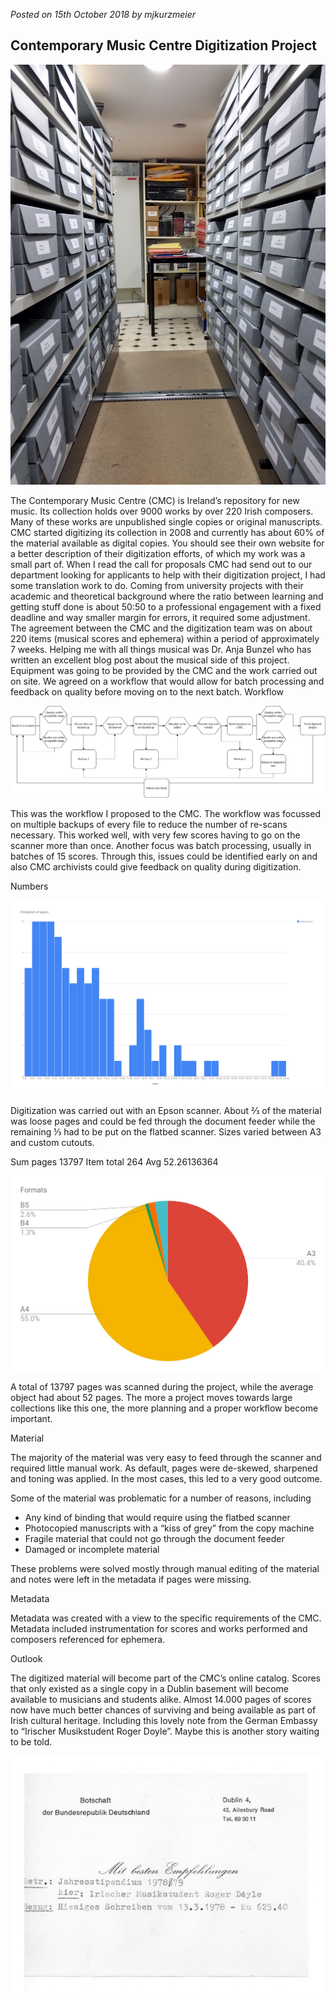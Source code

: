*Posted on 15th October 2018 by mjkurzmeier*
## Contemporary Music Centre Digitization Project

![Archive](/img/cmc_archive2.jpg) 

The Contemporary Music Centre (CMC) is Ireland’s repository for new music. Its collection holds over 9000 works by over 220 Irish composers. Many of these works are unpublished single copies or original manuscripts. CMC started digitizing its collection in 2008 and currently has about 60% of the material available as digital copies. You should see their own website for a better description of their digitization efforts, of which my work was a small part of. When I read the call for proposals CMC had send out to our department looking for applicants to help with their digitization project, I had some translation work to do. Coming from university projects with their academic and theoretical background where the ratio between learning and getting stuff done is about 50:50 to a professional engagement with a fixed deadline and way smaller margin for errors, it required some adjustment. The agreement between the CMC and the digitization team was on about 220 items (musical scores and ephemera) within a period of approximately 7 weeks. Helping me with all things musical was Dr. Anja Bunzel who has written an excellent blog post about the musical side of this project. Equipment was going to be provided by the CMC and the work carried out on site. We agreed on a workflow that would allow for batch processing and feedback on quality before moving on to the next batch.
Workflow

![Workflow](/img/cmc_proposal.png)

This was the workflow I proposed to the CMC. The workflow was focussed on multiple backups of every file to reduce the number of re-scans necessary. This worked well, with very few scores having to go on the scanner more than once. Another focus was batch processing, usually in batches of 15 scores. Through this, issues could be identified early on and also CMC archivists could give feedback on quality during digitization.

 
Numbers

![Numbers](/img/cmc_histogram-of-pages.png)

Digitization was carried out with an Epson scanner. About ⅔ of the material was loose pages and could be fed through the document feeder while the remaining ⅓ had to be put on the flatbed scanner. Sizes varied between A3 and custom cutouts.

 
Sum pages 	13797
Item total 	264
Avg 	52.26136364

![Formats](/img/cmc_formats.png) 

A total of 13797 pages was scanned during the project, while the average object had about 52 pages. The more a project moves towards large collections like this one, the more planning and a proper workflow become important.

Material

The majority of the material was very easy to feed through the scanner and required little manual work. As default, pages were de-skewed, sharpened and toning was applied. In the most cases, this led to a very good outcome.

Some of the material was problematic for a number of reasons, including

- Any kind of binding that would require using the flatbed scanner
- Photocopied manuscripts with a “kiss of grey” from the copy machine
- Fragile material that could not go through the document feeder
- Damaged or incomplete material

These problems were solved mostly through manual editing of the material and notes were left in the metadata if pages were missing.

 
Metadata

Metadata was created with a view to the specific requirements of the CMC. Metadata included instrumentation for scores and works performed and composers referenced for ephemera.

 
Outlook

The digitized material will become part of the CMC’s online catalog. Scores that only existed as a single copy in a Dublin basement will become available to musicians and students alike. Almost 14.000 pages of scores now have much better chances of surviving and being available as part of Irish cultural heritage. Including this lovely note from the German Embassy to “Irischer Musikstudent Roger Doyle”. Maybe this is another story waiting to be told.

![Doyle](/img/cmc_doyle.png)

